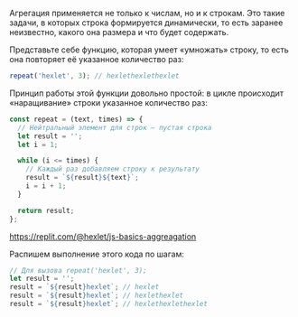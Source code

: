 
Агрегация применяется не только к числам, но и к строкам. Это такие задачи, в которых строка формируется динамически, то есть заранее неизвестно, какого она размера и что будет содержать.

Представьте себе функцию, которая умеет «умножать» строку, то есть она повторяет её указанное количество раз:

```javascript
repeat('hexlet', 3); // hexlethexlethexlet
```

Принцип работы этой функции довольно простой: в цикле происходит «наращивание» строки указанное количество раз:

```javascript
const repeat = (text, times) => {
  // Нейтральный элемент для строк – пустая строка
  let result = '';
  let i = 1;

  while (i <= times) {
    // Каждый раз добавляем строку к результату
    result = `${result}${text}`;
    i = i + 1;
  }

  return result;
};
```

https://replit.com/@hexlet/js-basics-aggreagation

Распишем выполнение этого кода по шагам:

```javascript
// Для вызова repeat('hexlet', 3);
let result = '';
result = `${result}hexlet`; // hexlet
result = `${result}hexlet`; // hexlethexlet
result = `${result}hexlet`; // hexlethexlethexlet
```
